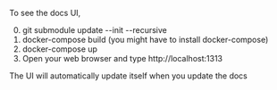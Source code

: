 To see the docs UI,

0. git submodule update --init --recursive
1. docker-compose build (you might have to install docker-compose)
2. docker-compose up
3. Open your web browser and type http://localhost:1313

The UI will automatically update itself when you update the docs

